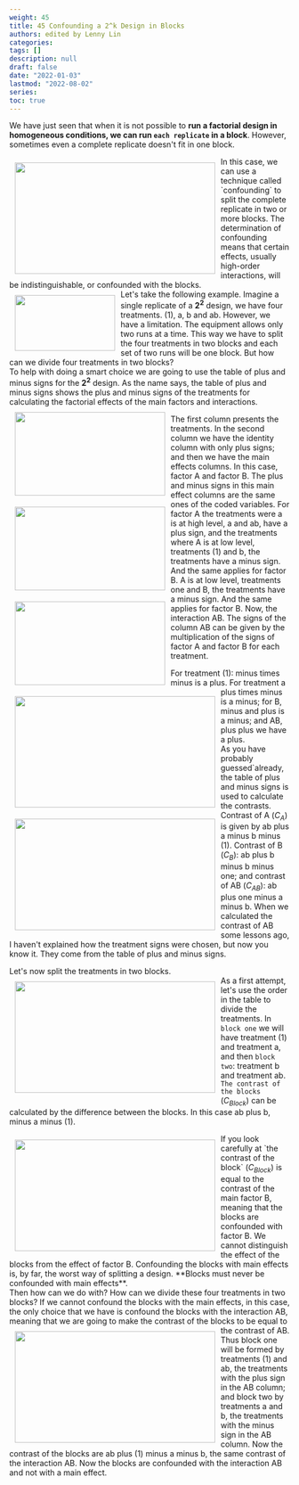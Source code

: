 ```yaml
---
weight: 45
title: 45 Confounding a 2^k Design in Blocks
authors: edited by Lenny Lin
categories: 
tags: []
description: null
draft: false
date: "2022-01-03"
lastmod: "2022-08-02"
series: 
toc: true
---
```





<!--more-->

We have just seen that when it is not possible to **run a factorial design in homogeneous conditions, we can run `each replicate` in a block**. However, sometimes even a complete replicate doesn't fit in one block.  
<div class = "row">
<img width ="360" height= "200" src = "/docs/images/Screenshot 2022-08-04 183242.png" style ="float: left" HSPACE="10" VSPACE="10"/>
In this case, we can use a technique called `confounding` to split the complete replicate in two or more blocks.  The determination of confounding means that certain effects, usually high-order interactions, will be indistinguishable, or confounded with the blocks.
</div>
<div class = "row">
<img width ="180" height= "100" src = "/docs/images/Screenshot 2022-08-04 191940.png" style ="float: left" HSPACE="10" VSPACE="10"/>Let's take the following example. Imagine a single replicate of a <b>2<sup>2</sup></b> design, we have four treatments. (1), a, b and ab. However, we have a limitation. The equipment allows only two runs at a time. This way we have to split the four treatments in two blocks and each set of two runs will be one block. But how can we divide four treatments in two blocks? 
</div>
To help with doing a smart choice we are going to use the table of plus and minus signs for the <b>2<sup>2</sup></b> design. As the name says, the table of plus and minus signs shows the plus and minus signs of the treatments for calculating the factorial effects of the main factors and interactions.  
<div class = "row">
<img width ="270" height= "150" src = "/docs/images/Screenshot 2022-08-04 184301.png" style ="float: left" HSPACE="10" VSPACE="10"/>
<img width ="270" height= "150" src = "/docs/images/Screenshot 2022-08-04 184115.png" style ="float: left" HSPACE="10" VSPACE="10"/>
</div>

<img width ="270" height= "150" src = "/docs/images/Screenshot 2022-08-04 184344.png" style ="float: left" HSPACE="10" VSPACE="10"/>

The first column presents the treatments. In the second column we have the identity column with only plus signs; and then we have the main effects columns. In this case, factor A and factor B. The plus and minus signs in this main effect columns are the same ones of the coded variables. For factor A the treatments were a is at high level, a and ab, have a plus sign, and the treatments where A is at low level, treatments (1) and b, the treatments have a minus sign. And the same applies for factor B. A is at low level, treatments one and B, the treatments have a minus sign. And the same applies for factor B. Now, the interaction AB. The signs of the column AB can be given by the multiplication of the signs of factor A and factor B for each treatment.  

<div class="row">
<img width ="360" height= "200" src = "/docs/images/Screenshot 2022-08-04 190649.png" style ="float: left" HSPACE="10" VSPACE="10"/>
For treatment (1): minus times minus is a plus. For treatment a plus times minus is a minus; for B, minus and plus is a minus; and AB, plus plus we have a plus. 
</div>


<img width ="360" height= "200" src = "/docs/images/Screenshot 2022-08-04 192800.png" style ="float: left" HSPACE="10" VSPACE="10"/>  
As you have probably guessed`already, the table of plus and minus signs is used to calculate the contrasts. Contrast of A (<em>C<sub>A</sub></em>) is given by ab plus a minus b minus (1). Contrast of B (<em>C<sub>B</sub></em>): ab plus b minus b minus one; and contrast of AB (<em>C<sub>AB</sub></em>): ab plus one minus a minus b. When we calculated the contrast of AB some lessons ago, I haven't explained how the treatment signs were chosen, but now you know it. They come from the table of plus and minus signs. 


Let's now split the treatments in two blocks.  
<img width ="360" height= "200" src = "/docs/images/Screenshot 2022-08-04 192624.png" style ="float: left" HSPACE="10" VSPACE="10"/>
As a first attempt, let's use the order in the table to divide the treatments. In `block one` we will have treatment (1) and treatment a, and then `block two`: treatment b and treatment ab. `The contrast of the blocks` (<em>C<sub>Block</sub></em>) can be calculated by the difference between the blocks. In this case ab plus b, minus a minus (1). 

<img width ="360" height= "200" src = "/docs/images/Screenshot 2022-08-04 202157.png" style ="float: left" HSPACE="10" VSPACE="10"/>
If you look carefully at `the contrast of the block` (<em>C<sub>Block</sub></em>) is equal to the contrast of the main factor B, meaning that the blocks are confounded with factor B. We cannot distinguish the effect of the blocks from the effect of factor B. Confounding the blocks with main effects is, by far, the worst way of splitting a design. **Blocks must never be confounded with main effects**. 
<br>  
Then how can we do with? How can we divide these four treatments in two blocks? If we cannot confound the blocks with the main effects, in this case, the only choice that we have is confound the blocks with the interaction AB, meaning that we are going to make the contrast of the blocks to be equal to the contrast of AB.  
<img width ="360" height= "200" src = "/docs/images/Screenshot 2022-08-04 202430.png" style ="float: left" HSPACE="10" VSPACE="10"/>
Thus block one will be formed by treatments (1) and ab, the treatments with the plus sign in the AB column; and block two by treatments a and b, the treatments with the minus sign in the AB column. Now the contrast of the blocks are ab plus (1) minus a minus b, the same contrast of the interaction AB. Now the blocks are confounded with the interaction AB and not with a main effect.  
